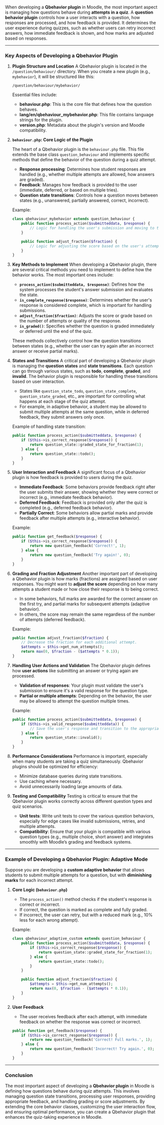 When developing a **Qbehavior plugin** in Moodle, the most important aspect is managing how questions behave during **attempts in a quiz**. A **question behavior plugin** controls how a user interacts with a question, how responses are processed, and how feedback is provided. It determines the user experience during quizzes, such as whether users can retry incorrect answers, how immediate feedback is shown, and how marks are adjusted based on responses.

---

### Key Aspects of Developing a Qbehavior Plugin

1. **Plugin Structure and Location**
    A Qbehavior plugin is located in the `/question/behaviour/` directory. When you create a new plugin (e.g., `mybehavior`), it will be structured like this:

    ```
    /question/behaviour/mybehavior/
    ```

    Essential files include:
    
    - **behaviour.php**: This is the core file that defines how the question behaves.
    - **lang/en/qbehaviour_mybehavior.php**: This file contains language strings for the plugin.
    - **version.php**: Metadata about the plugin's version and Moodle compatibility.

2. **`behaviour.php`: Core Logic of the Plugin**

    The heart of a Qbehavior plugin is the `behaviour.php` file. This file extends the base class `question_behaviour` and implements specific methods that define the behavior of the question during a quiz attempt.

    - **Response processing**: Determines how student responses are handled (e.g., whether multiple attempts are allowed, how answers are graded).
    - **Feedback**: Manages how feedback is provided to the user (immediate, deferred, or based on multiple tries).
    - **Question state transitions**: Controls how a question moves between states (e.g., unanswered, partially answered, correct, incorrect).

    Example:
    ```php
    class qbehaviour_mybehavior extends question_behaviour {
        public function process_action($submitteddata, $response) {
            // Logic for handling the user's submission and moving to the next state.
        }

        public function adjust_fraction($fraction) {
            // Logic for adjusting the score based on the user's attempts or responses.
        }
    }
    ```

3. **Key Methods to Implement**
    When developing a Qbehavior plugin, there are several critical methods you need to implement to define how the behavior works. The most important ones include:

    - **`process_action($submitteddata, $response)`**: Defines how the system processes the student's answer submission and evaluates the state.
    - **`is_complete_response($response)`**: Determines whether the user's response is considered complete, which is important for handling submissions.
    - **`adjust_fraction($fraction)`**: Adjusts the score or grade based on the number of attempts or quality of the response.
    - **`is_graded()`**: Specifies whether the question is graded immediately or deferred until the end of the quiz.

    These methods collectively control how the question transitions between states (e.g., whether the user can try again after an incorrect answer or receive partial marks).

4. **States and Transitions**
    A critical part of developing a Qbehavior plugin is managing the **question states** and **state transitions**. Each question can go through various states, such as **todo**, **complete**, **graded**, and **invalid**. The behavior plugin is responsible for handling these transitions based on user interaction.

    - States like `question_state_todo`, `question_state_complete`, `question_state_graded`, etc., are important for controlling what happens at each stage of the quiz attempt.
    - For example, in adaptive behavior, a student may be allowed to submit multiple attempts at the same question, while in deferred feedback, they submit answers only once.

    Example of handling state transition:
    ```php
    public function process_action($submitteddata, $response) {
        if ($this->is_correct_response($response)) {
            return question_state::graded_state_for_fraction(1);
        } else {
            return question_state::todo();
        }
    }
    ```

5. **User Interaction and Feedback**
    A significant focus of a Qbehavior plugin is how feedback is provided to users during the quiz.

    - **Immediate Feedback**: Some behaviors provide feedback right after the user submits their answer, showing whether they were correct or incorrect (e.g., immediate feedback behavior).
    - **Deferred Feedback**: Feedback is provided only after the quiz is completed (e.g., deferred feedback behavior).
    - **Partially Correct**: Some behaviors allow partial marks and provide feedback after multiple attempts (e.g., interactive behavior).

    Example:
    ```php
    public function get_feedback($response) {
        if ($this->is_correct_response($response)) {
            return new question_feedback('Correct!', 1);
        } else {
            return new question_feedback('Try again!', 0);
        }
    }
    ```

6. **Grading and Fraction Adjustment**
    Another important part of developing a Qbehavior plugin is how marks (fractions) are assigned based on user responses. You might want to **adjust the score** depending on how many attempts a student made or how close their response is to being correct.

    - In some behaviors, full marks are awarded for the correct answer on the first try, and partial marks for subsequent attempts (adaptive behavior).
    - In others, the score may remain the same regardless of the number of attempts (deferred feedback).

    Example:
    ```php
    public function adjust_fraction($fraction) {
        // Decrease the fraction for each additional attempt.
        $attempts = $this->get_num_attempts();
        return max(0, $fraction - ($attempts * 0.1));
    }
    ```

7. **Handling User Actions and Validation**
    The Qbehavior plugin defines how **user actions** like submitting an answer or trying again are processed.

    - **Validation of responses**: Your plugin must validate the user's submission to ensure it's a valid response for the question type.
    - **Partial or multiple attempts**: Depending on the behavior, the user may be allowed to attempt the question multiple times.

    Example:
    ```php
    public function process_action($submitteddata, $response) {
        if ($this->is_valid_response($submitteddata)) {
            // Save the user's response and transition to the appropriate state.
        } else {
            return question_state::invalid();
        }
    }
    ```

8. **Performance Considerations**
    Performance is important, especially when many students are taking a quiz simultaneously. Qbehavior plugins should be optimized for efficiency:
    - Minimize database queries during state transitions.
    - Use caching where necessary.
    - Avoid unnecessarily loading large amounts of data.

9. **Testing and Compatibility**
    Testing is critical to ensure that the Qbehavior plugin works correctly across different question types and quiz scenarios.

    - **Unit tests**: Write unit tests to cover the various question behaviors, especially for edge cases like invalid submissions, retries, and multiple attempts.
    - **Compatibility**: Ensure that your plugin is compatible with various question types (e.g., multiple choice, short answer) and integrates smoothly with Moodle’s grading and feedback systems.

---

### Example of Developing a Qbehavior Plugin: Adaptive Mode

Suppose you are developing a **custom adaptive behavior** that allows students to submit multiple attempts for a question, but with **diminishing marks** for each incorrect attempt.

1. **Core Logic (`behaviour.php`)**
    - The `process_action()` method checks if the student's response is correct or incorrect.
    - If correct, the question is marked as complete and fully graded.
    - If incorrect, the user can retry, but with a reduced mark (e.g., 10% less for each wrong attempt).

    Example:
    ```php
    class qbehaviour_adaptive_custom extends question_behaviour {
        public function process_action($submitteddata, $response) {
            if ($this->is_correct_response($response)) {
                return question_state::graded_state_for_fraction(1);
            } else {
                return question_state::todo();
            }
        }

        public function adjust_fraction($fraction) {
            $attempts = $this->get_num_attempts();
            return max(0, $fraction - ($attempts * 0.1));
        }
    }
    ```

2. **User Feedback**
    - The user receives feedback after each attempt, with immediate feedback on whether the response was correct or incorrect.

    ```php
    public function get_feedback($response) {
        if ($this->is_correct_response($response)) {
            return new question_feedback('Correct! Full marks.', 1);
        } else {
            return new question_feedback('Incorrect! Try again.', 0);
        }
    }
    ```

---

### Conclusion

The most important aspect of developing a **Qbehavior plugin** in Moodle is defining how questions behave during quiz attempts. This involves managing question state transitions, processing user responses, providing appropriate feedback, and handling grading or score adjustments. By extending the core behavior classes, customizing the user interaction flow, and ensuring optimal performance, you can create a Qbehavior plugin that enhances the quiz-taking experience in Moodle.